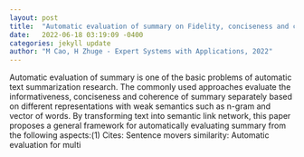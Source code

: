 ```yaml
---
layout: post
title:  "Automatic evaluation of summary on Fidelity, conciseness and coherence for text summarization based on semantic link network"
date:   2022-06-18 03:19:09 -0400
categories: jekyll update
author: "M Cao, H Zhuge - Expert Systems with Applications, 2022"
---
```

Automatic evaluation of summary is one of the basic problems of automatic text summarization research. The commonly used approaches evaluate the informativeness, conciseness and coherence of summary separately based on different representations with weak semantics such as n-gram and vector of words. By transforming text into semantic link network, this paper proposes a general framework for automatically evaluating summary from the following aspects:(1)  Cites: Sentence movers similarity: Automatic evaluation for multi